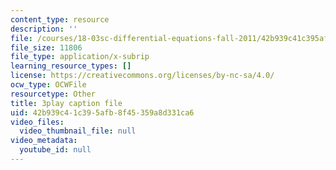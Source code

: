 ```yaml
---
content_type: resource
description: ''
file: /courses/18-03sc-differential-equations-fall-2011/42b939c41c395afb8f45359a8d331ca6_q0PxCQWG3ic.vtt
file_size: 11806
file_type: application/x-subrip
learning_resource_types: []
license: https://creativecommons.org/licenses/by-nc-sa/4.0/
ocw_type: OCWFile
resourcetype: Other
title: 3play caption file
uid: 42b939c4-1c39-5afb-8f45-359a8d331ca6
video_files:
  video_thumbnail_file: null
video_metadata:
  youtube_id: null
---
```

